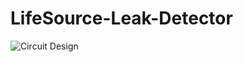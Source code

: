# LifeSource-Leak-Detector

![Circuit Design](/LifeSource-Leak-Detector/blob/master/Circuit%20Design.png)
